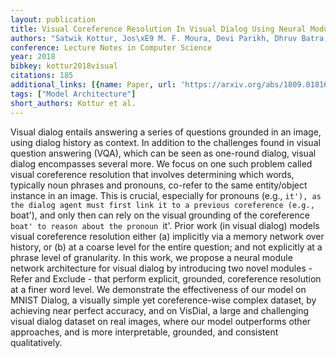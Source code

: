 ```yaml
---
layout: publication
title: Visual Coreference Resolution In Visual Dialog Using Neural Module Networks
authors: "Satwik Kottur, Jos\xE9 M. F. Moura, Devi Parikh, Dhruv Batra, Marcus Rohrbach"
conference: Lecture Notes in Computer Science
year: 2018
bibkey: kottur2018visual
citations: 185
additional_links: [{name: Paper, url: 'https://arxiv.org/abs/1809.01816'}]
tags: ["Model Architecture"]
short_authors: Kottur et al.
---
```

Visual dialog entails answering a series of questions grounded in an image,
using dialog history as context. In addition to the challenges found in visual
question answering (VQA), which can be seen as one-round dialog, visual dialog
encompasses several more. We focus on one such problem called visual
coreference resolution that involves determining which words, typically noun
phrases and pronouns, co-refer to the same entity/object instance in an image.
This is crucial, especially for pronouns (e.g., `it'), as the dialog agent must
first link it to a previous coreference (e.g., `boat'), and only then can rely
on the visual grounding of the coreference `boat' to reason about the pronoun
`it'. Prior work (in visual dialog) models visual coreference resolution either
(a) implicitly via a memory network over history, or (b) at a coarse level for
the entire question; and not explicitly at a phrase level of granularity. In
this work, we propose a neural module network architecture for visual dialog by
introducing two novel modules - Refer and Exclude - that perform explicit,
grounded, coreference resolution at a finer word level. We demonstrate the
effectiveness of our model on MNIST Dialog, a visually simple yet
coreference-wise complex dataset, by achieving near perfect accuracy, and on
VisDial, a large and challenging visual dialog dataset on real images, where
our model outperforms other approaches, and is more interpretable, grounded,
and consistent qualitatively.